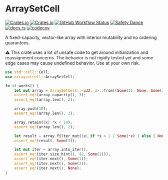 # ArraySetCell

[![Crates.io](https://img.shields.io/crates/v/arraysetcell)](https://crates.io/crates/arraysetcell)
[![Crates.io](https://img.shields.io/crates/l/arraysetcell)](https://crates.io/crates/arraysetcell)
[![GitHub Workflow Status](https://img.shields.io/github/actions/workflow/status/sunsided/arraysetcell/rust.yml)](https://github.com/sunsided/arraysetcell/actions/workflows/rust.yml)
[![Safety Dance][safety-image]][safety-link]
[![docs.rs](https://img.shields.io/docsrs/arraysetcell)](https://docs.rs/arraysetcell/)
[![codecov](https://codecov.io/gh/sunsided/arraysetcell/graph/badge.svg?token=5VG5X1KZ8C)](https://codecov.io/gh/sunsided/arraysetcell)

A fixed-capacity, vector-like array with interior mutability and no ordering guarantees.

⚠️ This crate uses a lot of unsafe code to get around initialization and reassignment concerns.
The behavior is not rigidly tested yet and some edge cases may cause undefined behavior. Use at your own risk.

```rust
use std::cell::Cell;
use arraysetcell::ArraySetCell;

fn it_works() {
    let mut array = ArraySetCell::<u32, 3>::from([Some(1), None, Some(3)]);
    assert_eq!(array.capacity(), 3);
    assert_eq!(array.len(), 2);

    array.push(10);
    assert_eq!(array.len(), 3);

    array.retain(|x| *x < 10);
    assert_eq!(array.len(), 2);

    let result = array.filter_mut(|x| if *x > 2 { Some(*x) } else { None });
    assert_eq!(result, Some(3));

    let mut iter = array.into_iter();
    assert_eq!(iter.size_hint(), (2, Some(2)));
    assert_eq!(iter.next(), Some(1));
    assert_eq!(iter.next(), Some(3));
    assert_eq!(iter.next(), None);
}
```

[safety-image]: https://img.shields.io/badge/unsafe-yes-yellow.svg

[safety-link]: https://github.com/rust-secure-code/safety-dance/
